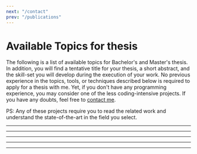 ```yaml
---
next: "/contact"
prev: "/publications"
---
```


# Available Topics for thesis

The following is a list of available topics for Bachelor's and Master's thesis. In addition, you will find a tentative title for your thesis, a short abstract, and the skill-set you will develop during the execution of your work. No previous experience in the topics, tools, or techniques described below is required to apply for a thesis with me. Yet, if you don't have any programming experience, you may consider one of the less coding-intensive projects. If you have any doubts, feel free to [contact me](/contact).

PS: Any of these projects require you to read the related work and understand the state-of-the-art in the field you select.

<Thesis 
title="Full-Chasis Encountered-type Haptics for VR" 
abstract="Lorem Ipsum et salar"
picture="/theses/Kinova.jpg">

<Badge type="tip" text="C#" vertical="middle" />
<Badge type="tip" text="Unity3D" vertical="middle" />
<Badge type="tip" text="User Experiments" vertical="middle" />
<Badge type="tip" text="Robotics (Basic)" vertical="middle" />

</Thesis>

--- 

<Thesis 
title="Finger-mounted haptic feedback for surface exploration" 
abstract="Lorem Ipsum et salar"
picture="/images/Papers/altering.jpg">

<Badge type="tip" text="ESP32/RPi/Arduino" vertical="middle" /> 
<Badge type="tip" text="Python/C++" vertical="middle" /> 
<Badge type="tip" text="3D Printing" vertical="middle" />

</Thesis>

---

<Thesis 
title="Encountered-type Mid-air Haptics" 
abstract="Lorem Ipsum et salar"
picture="/theses/UH.jpg">

<Badge type="tip" text="C#" vertical="middle" />
<Badge type="tip" text="Unity3D" vertical="middle" /> 
<Badge type="tip" text="User Experiments" vertical="middle" />
<Badge type="tip" text="Robotics (Basic)" vertical="middle" />

</Thesis>

---

<Thesis 
title="How do emotions feel?: Creating a vibrotactile encoding of emotions" 
abstract="Lorem Ipsum et salar"
picture="/theses/Vest.jpg">

<Badge type="tip" text="Arduino" vertical="middle" />
<Badge type="tip" text="Python" vertical="middle" />
<Badge type="tip" text="User Experiments" vertical="middle" />

</Thesis>

---

<Thesis 
title="Human augmentation in VR: How cognitive augmentations shape us?" 
abstract="Lorem Ipsum et salar"
picture="/theses/Augm.jpg">

<Badge type="tip" text="User Experiments" vertical="middle" />
<Badge type="tip" text="Unity3D" vertical="middle" />
<Badge type="tip" text="EEG" vertical="middle" />

</Thesis>

---
